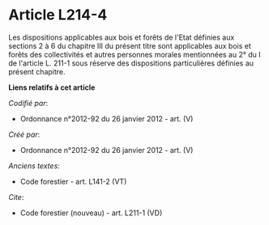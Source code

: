 # Article L214-4

Les dispositions applicables aux bois et forêts de l'Etat définies aux sections 2 à 6 du chapitre III du présent titre sont
applicables aux bois et forêts des collectivités et autres personnes morales mentionnées au 2° du I de l'article L. 211-1
sous réserve des dispositions particulières définies au présent chapitre.

**Liens relatifs à cet article**

_Codifié par_:

  - Ordonnance n°2012-92 du 26 janvier 2012 - art. (V)

_Créé par_:

  - Ordonnance n°2012-92 du 26 janvier 2012 - art. (V)

_Anciens textes_:

  - Code forestier - art. L141-2 (VT)

_Cite_:

  - Code forestier (nouveau) - art. L211-1 (VD)
